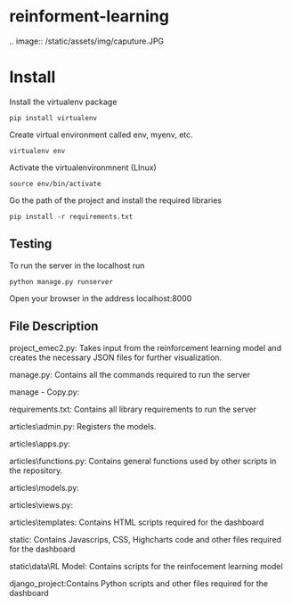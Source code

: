 # reinforment-learning

.. image::  /static/assets/img/caputure.JPG

Install
==============

Install the virtualenv package

`pip install virtualenv`

Create virtual environment called env, myenv, etc. 

`virtualenv env`

Activate the virtualenvironmnent (LInux)

`source env/bin/activate`

Go the path of the project and install the required libraries 

`pip install -r requirements.txt`

Testing
-----------------
To run the server in the localhost run 

`python manage.py runserver`

Open your browser in the address localhost:8000 


File Description
-----------------
project_emec2.py: Takes input from the reinforcement learning model and creates the necessary JSON files for further visualization.

manage.py: Contains all the commands required to run the server

manage - Copy.py:

requirements.txt: Contains all library requirements to run the server

articles\admin.py: Registers the models.

articles\apps.py: 

articles\functions.py: Contains general functions used by other scripts in the repository.

articles\models.py:

articles\views.py:

articles\templates: Contains HTML scripts required for the dashboard

static: Contains Javascrips, CSS, Highcharts code and other files required for the dashboard

static\data\RL Model: Contains scripts for the reinfocement learning model

django_project:Contains Python scripts and other files required for the dashboard




